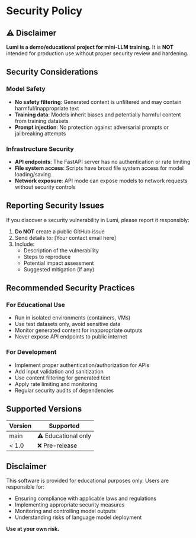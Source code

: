 # Security Policy

## ⚠️ Disclaimer

**Lumi is a demo/educational project for mini-LLM training.** It is **NOT** intended for production use without proper security review and hardening.

## Security Considerations

### Model Safety
- **No safety filtering**: Generated content is unfiltered and may contain harmful/inappropriate text
- **Training data**: Models inherit biases and potentially harmful content from training datasets
- **Prompt injection**: No protection against adversarial prompts or jailbreaking attempts

### Infrastructure Security
- **API endpoints**: The FastAPI server has no authentication or rate limiting
- **File system access**: Scripts have broad file system access for model loading/saving
- **Network exposure**: API mode can expose models to network requests without security controls

## Reporting Security Issues

If you discover a security vulnerability in Lumi, please report it responsibly:

1. **Do NOT** create a public GitHub issue
2. Send details to: [Your contact email here]
3. Include:
   - Description of the vulnerability
   - Steps to reproduce
   - Potential impact assessment
   - Suggested mitigation (if any)

## Recommended Security Practices

### For Educational Use
- Run in isolated environments (containers, VMs)
- Use test datasets only, avoid sensitive data
- Monitor generated content for inappropriate outputs
- Never expose API endpoints to public internet

### For Development
- Implement proper authentication/authorization for APIs
- Add input validation and sanitization
- Use content filtering for generated text
- Apply rate limiting and monitoring
- Regular security audits of dependencies

## Supported Versions

| Version | Supported          |
| ------- | ------------------ |
| main    | ⚠️ Educational only |
| < 1.0   | ❌ Pre-release     |

## Disclaimer

This software is provided for educational purposes only. Users are responsible for:
- Ensuring compliance with applicable laws and regulations
- Implementing appropriate security measures
- Monitoring and controlling model outputs
- Understanding risks of language model deployment

**Use at your own risk.**